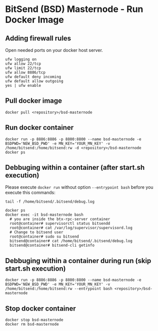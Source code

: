 # BitSend (BSD) Masternode - Run Docker Image

## Adding firewall rules
Open needed ports on your docker host server.
```
ufw logging on
ufw allow 22/tcp
ufw limit 22/tcp
ufw allow 8886/tcp
ufw default deny incoming 
ufw default allow outgoing 
yes | ufw enable
```

## Pull docker image
```
docker pull <repository>/bsd-masternode
```

## Run docker container
```
docker run -p 8886:8886 -p 8800:8800 --name bsd-masternode -e BSDPWD='NEW_BSD_PWD' -e MN_KEY='YOUR_MN_KEY' -v /home/bitsend:/home/bitsend:rw -d <repository>/bsd-masternode
docker ps
```

## Debbuging within a container (after start.sh execution)
Please execute ```docker run``` without option ```--entrypoint bash``` before you execute this commands:
```
tail -f /home/bitsend/.bitsend/debug.log

docker ps
docker exec -it bsd-masternode bash
  # you are inside the btx-rpc-server container
  root@container# supervisorctl status bitsendd
  root@container# cat /var/log/supervisor/supervisord.log
  # Change to bitsend user
  root@container# sudo su bitsend
  bitsend@container# cat /home/bitsend/.bitsend/debug.log
  bitsend@container# bitsend-cli getinfo
```

## Debbuging within a container during run (skip start.sh execution)
```
docker run -p 8886:8886 -p 8800:8800 --name bsd-masternode -e BSDPWD='NEW_BSD_PWD' -e MN_KEY='YOUR_MN_KEY' -v /home/bitsend:/home/bitsend:rw --entrypoint bash <repository>/bsd-masternode
```

## Stop docker container
```
docker stop bsd-masternode
docker rm bsd-masternode
```
